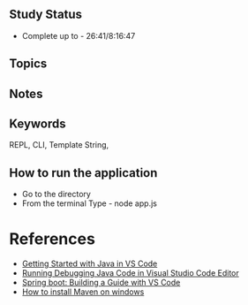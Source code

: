 ## Study Status
- Complete up to - 26:41/8:16:47
## Topics
## Notes
## Keywords
REPL, CLI, Template String,

## How to run the application
- Go to the directory 
- From the terminal Type - node app.js


# References
* [Getting Started with Java in VS Code](https://code.visualstudio.com/docs/java/java-tutorial)
* [Running Debugging Java Code in Visual Studio Code Editor](https://www.youtube.com/watch?v=bZgAyHs4ml4)
* [Spring boot: Building a Guide with VS Code](https://spring.io/guides/gs/guides-with-vscode/)
* [How to install Maven on windows](https://www.javatpoint.com/how-to-install-maven)